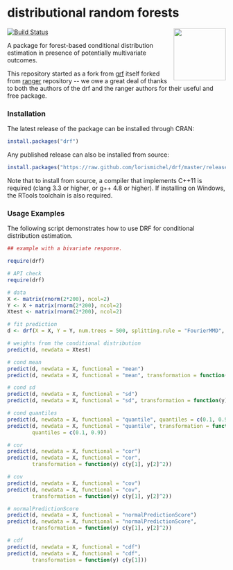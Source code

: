 # distributional random forests
<a href='https://github.com/lorismichel/drf/blob/master/experiments/copula_examples/plots/PLOT_COPULA_CORRELATION_SC_0.png'><img src='https://github.com/lorismichel/drf/blob/master/experiments/copula_examples/plots/PLOT_COPULA_CORRELATION_SC_0.png' align="right" height="120" /></a>


[![Build Status](https://travis-ci.com/lorismichel/drf.svg?branch=master)](https://travis-ci.com/lorismichel/drf)

A package for forest-based conditional distribution estimation in presence of potentially multivariate outcomes. 

This repository started as a fork from [grf](https://github.com/grf-labs/grf) itself forked from [ranger](https://github.com/imbs-hl/ranger) repository -- we owe a great deal of thanks to both the authors of the drf and the ranger authors for their useful and free package.

### Installation

The latest release of the package can be installed through CRAN:

```R
install.packages("drf")
```

Any published release can also be installed from source:

```R
install.packages("https://raw.github.com/lorismichel/drf/master/releases/drf_1.0.0.tar.gz", repos = NULL, type = "source")
```

Note that to install from source, a compiler that implements C++11 is required (clang 3.3 or higher, or g++ 4.8 or higher). If installing on Windows, the RTools toolchain is also required.


### Usage Examples

The following script demonstrates how to use DRF for conditional distribution estimation. 

```R
## example with a bivariate response.

require(drf)

# API check
require(drf)

# data
X <- matrix(rnorm(2*200), ncol=2)
Y <- X + matrix(rnorm(2*200), ncol=2)
Xtest <- matrix(rnorm(2*200), ncol=2)

# fit prediction
d <- drf(X = X, Y = Y, num.trees = 500, splitting.rule = "FourierMMD", num.features = 10)

# weights from the conditional distribution
predict(d, newdata = Xtest)

# cond mean
predict(d, newdata = X, functional = "mean")
predict(d, newdata = X, functional = "mean", transformation = function(y) c(y[1],y[2]^2))

# cond sd
predict(d, newdata = X, functional = "sd")
predict(d, newdata = X, functional = "sd", transformation = function(y) c(y[1],y[2]^2))

# cond quantiles
predict(d, newdata = X, functional = "quantile", quantiles = c(0.1, 0.9))
predict(d, newdata = X, functional = "quantile", transformation = function(y) c(y[1],y[2]^2), 
        quantiles = c(0.1, 0.9))

# cor
predict(d, newdata = X, functional = "cor")
predict(d, newdata = X, functional = "cor",
        transformation = function(y) c(y[1], y[2]^2))

# cov
predict(d, newdata = X, functional = "cov")
predict(d, newdata = X, functional = "cov",
        transformation = function(y) c(y[1], y[2]^2))

# normalPredictionScore
predict(d, newdata = X, functional = "normalPredictionScore")
predict(d, newdata = X, functional = "normalPredictionScore",
        transformation = function(y) c(y[1], y[2]^2))

# cdf
predict(d, newdata = X, functional = "cdf")
predict(d, newdata = X, functional = "cdf",
        transformation = function(y) c(y[1]))
```
